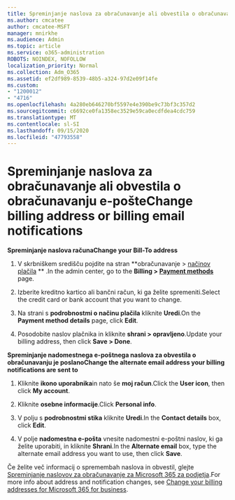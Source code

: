 ```yaml
---
title: Spreminjanje naslova za obračunavanje ali obvestila o obračunavanju e-pošte
ms.author: cmcatee
author: cmcatee-MSFT
manager: mnirkhe
ms.audience: Admin
ms.topic: article
ms.service: o365-administration
ROBOTS: NOINDEX, NOFOLLOW
localization_priority: Normal
ms.collection: Adm_O365
ms.assetid: ef2df989-8539-48b5-a324-97d2e09f14fe
ms.custom:
- "1200012"
- "4716"
ms.openlocfilehash: 4a280eb646270bf5597e4e390be9c73bf3c357d2
ms.sourcegitcommit: c6692ce0fa1358ec3529e59ca0ecdfdea4cdc759
ms.translationtype: MT
ms.contentlocale: sl-SI
ms.lasthandoff: 09/15/2020
ms.locfileid: "47793558"
---
```

# <a name="change-billing-address-or-billing-email-notifications"></a><span data-ttu-id="3ee1c-102">Spreminjanje naslova za obračunavanje ali obvestila o obračunavanju e-pošte</span><span class="sxs-lookup"><span data-stu-id="3ee1c-102">Change billing address or billing email notifications</span></span>

<span data-ttu-id="3ee1c-103">**Spreminjanje naslova računa**</span><span class="sxs-lookup"><span data-stu-id="3ee1c-103">**Change your Bill-To address**</span></span>

1. <span data-ttu-id="3ee1c-104">V skrbniškem središču pojdite na stran \*\*obračunavanje > [načinov plačila](https://go.microsoft.com/fwlink/p/?linkid=2018806) \*\* .</span><span class="sxs-lookup"><span data-stu-id="3ee1c-104">In the admin center, go to the **Billing > [Payment methods](https://go.microsoft.com/fwlink/p/?linkid=2018806)** page.</span></span>

2. <span data-ttu-id="3ee1c-105">Izberite kreditno kartico ali bančni račun, ki ga želite spremeniti.</span><span class="sxs-lookup"><span data-stu-id="3ee1c-105">Select the credit card or bank account that you want to change.</span></span>

3. <span data-ttu-id="3ee1c-106">Na strani s **podrobnostmi o načinu plačila** kliknite **Uredi**.</span><span class="sxs-lookup"><span data-stu-id="3ee1c-106">On the **Payment method details** page, click **Edit**.</span></span>

4. <span data-ttu-id="3ee1c-107">Posodobite naslov plačnika in kliknite **shrani > opravljeno**.</span><span class="sxs-lookup"><span data-stu-id="3ee1c-107">Update your billing address, then click **Save > Done**.</span></span>

<span data-ttu-id="3ee1c-108">**Spreminjanje nadomestnega e-poštnega naslova za obvestila o obračunavanju je poslano**</span><span class="sxs-lookup"><span data-stu-id="3ee1c-108">**Change the alternate email address your billing notifications are sent to**</span></span> 

1. <span data-ttu-id="3ee1c-109">Kliknite **ikono uporabnika**in nato še **moj račun**.</span><span class="sxs-lookup"><span data-stu-id="3ee1c-109">Click the **User icon**, then click **My account**.</span></span>

2. <span data-ttu-id="3ee1c-110">Kliknite **osebne informacije**.</span><span class="sxs-lookup"><span data-stu-id="3ee1c-110">Click **Personal info**.</span></span>

3. <span data-ttu-id="3ee1c-111">V polju s **podrobnostmi stika** kliknite **Uredi**.</span><span class="sxs-lookup"><span data-stu-id="3ee1c-111">In the **Contact details** box, click **Edit**.</span></span>

4. <span data-ttu-id="3ee1c-112">V polje **nadomestna e-pošta** vnesite nadomestni e-poštni naslov, ki ga želite uporabiti, in kliknite **Shrani**.</span><span class="sxs-lookup"><span data-stu-id="3ee1c-112">In the **Alternate email** box, type the alternate email address you want to use, then click **Save**.</span></span>

<span data-ttu-id="3ee1c-113">Če želite več informacij o spremembah naslova in obvestil, glejte [Spreminjanje naslovov za obračunavanje za Microsoft 365 za podjetja](https://docs.microsoft.com/microsoft-365/commerce/billing-and-payments/change-your-billing-addresses?view=o365-worldwide).</span><span class="sxs-lookup"><span data-stu-id="3ee1c-113">For more info about address and notification changes, see [Change your billing addresses for Microsoft 365 for business](https://docs.microsoft.com/microsoft-365/commerce/billing-and-payments/change-your-billing-addresses?view=o365-worldwide).</span></span>
